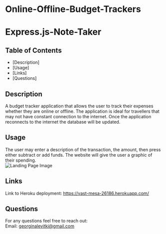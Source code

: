 # Online-Offline-Budget-Trackers

# Express.js-Note-Taker

## Table of Contents

- [Description]
- [Usage]
- [Links]
- [Questions]


## Description

A budget tracker application that allows the user to track their expenses whether they are online or offline. The application is ideal for travellers that may not have constant connection to the internet. Once the application reconnects to the internet the database will be updated.


## Usage

The user may enter a description of the transaction, the amount, then press either subtract or add funds. The website will give the user a graphic of their spending.<br>
<img src="public/images/websitevew.JPG" alt="Landing Page Image"/>


## Links

Link to Heroku deployment: <https://vast-mesa-26186.herokuapp.com/>

## Questions

For any questions feel free to reach out: <br>
Email: <georginalevitki@gmail.com>
